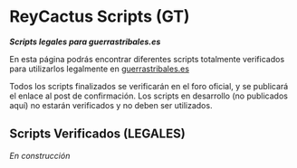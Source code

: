 # ReyCactus Scripts (GT)
**_Scripts legales para guerrastribales.es_**

En esta página podrás encontrar diferentes scripts totalmente verificados para utilizarlos legalmente en [guerrastribales.es](http://www.guerrastribales.es)

Todos los scripts finalizados se verificarán en el foro oficial, y se publicará el enlace al post de confirmación. Los scripts en desarrollo (no publicados aquí) no estarán verificados y no deben ser utilizados.

## Scripts Verificados (LEGALES)

_En construcción_
